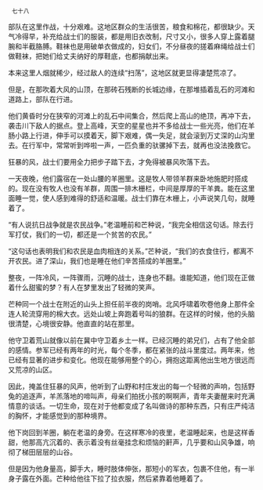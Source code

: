     七十八 

   部队在这里作战，十分艰难。这地区群众的生活很苦，粮食和棉花，都很缺少。天气冷得早，补充给战士们的服装，都是用旧衣改制，尺寸又小，很多人穿上露着腿腕和半截胳膊。鞋袜也是用破单衣做成的，妇女们，不分昼夜的搓着麻绳给战士们做鞋袜，把她们给丈夫纳好的厚鞋底，也都捐献出来。 

   本来这里人烟就稀少，经过敌人的连续“扫荡”，这地区就更显得凄楚荒凉了。 

   但是，在那吹着大风的山顶，在那砖石残断的长城边缘，在那堆插着乱石的河滩和道路上，部队在行进。 

   他们黄昏时分在狭窄的河滩上的乱石中间集合，然后爬上高山的绝顶，再冲下去，袭击川下敌人的据点。登上高峰，天空的星星也并不多给战士一些光亮，他们在羊肠小路上行进，伸手可以摸着天，脚下艰难，偶一失足，就会滚到万丈深的山沟里去。在行军中，常常听到哗啦一声，一匹负重的驮骡掉下去，就再也没法挽救它。 

   狂暴的风，战士们要用全力把步子踏下去，才免得被暴风吹落下去。 

   一天夜晚，他们露宿在一处山腰的羊圈里。这是牧人带领羊群来卧地施肥时搭成的。现在没有牧人也没有羊群，周围一排木栅栏，中间是厚厚的干羊粪。能在这里面睡一觉，使人感到难得的舒适和温暖。战士们靠在木栅上，小声说笑几句，就睡着了。 

   “有人说抗日战争就是农民战争。”老温睡前和芒种说，“我完全相信这句话。除去行军打仗，我们的一切，都还是一个贫苦的农民。” 

   “这句话也表明我们和农民是血肉相连的关系。”芒种说，“我们的衣食住行，都离不开农民。进了深山，我们也是睡在他们辛苦搭成的羊圈里。” 

   整夜，一阵冷风，一阵骤雨，沉睡的战士，连身也不翻。谁能知道，他们现在正做着什么甜蜜的梦？有人在梦里发出了轻微的笑声。 

   芒种同一个战士在附近的山头上担任前半夜的岗哨。北风呼啸着吹卷他身上那件全连人轮流穿用的棉大衣。远处山坡上奔跑着号叫的狼群。在这样的时候，他的头脑很清楚，心境很安静。他直直的站在那里。 

   他守卫着荒山就像以前在冀中守卫着乡土一样。已经沉睡的弟兄们，占有了他全部的感情。参军已经有两年的时光，每个冬季，都在紧张的战斗里度过。两年来，他已经有显著的进步和变化。他现在能够用整个的心，拥抱这距离他出生地方很远而又荒凉的山区。 

   因此，掩盖住狂暴的风声，他听到了山野和村庄发出的每一个轻微的声响，包括野兔的追逐声，羊羔落地的啼叫声，母亲们拍抚小孩的啊啊声，青年夫妻醒来时充满情意的谈话。一切生命，现在对于他都变成了名叫做诗的那种东西，只有庄严纯洁的胸怀，才能感觉到的那种境界。 

   他下岗回到羊圈，躺在老温的身旁。在这样寒冷的夜里，老温睡起来，也是这样香甜，他那高亢沉着的、表示着没有丝毫挂念和烦恼的鼾声，几乎要和山风争雄，响彻了梯田层层的山谷。 

   但是因为他身量高，脚手大，睡时肢体伸张，那短小的军衣，包裹不住他，有一半身子露在外面。芒种给他往下拉了拉衣服，然后紧靠着他睡着了。 

